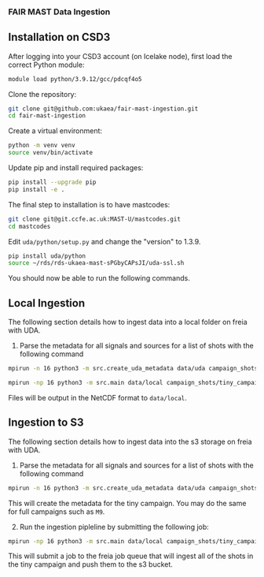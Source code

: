### FAIR MAST Data Ingestion

## Installation on CSD3

After logging into your CSD3 account (on Icelake node), first load the correct Python module:

```sh
module load python/3.9.12/gcc/pdcqf4o5
```

Clone the repository:

```sh
git clone git@github.com:ukaea/fair-mast-ingestion.git
cd fair-mast-ingestion
```

Create a virtual environment:

```sh
python -m venv venv
source venv/bin/activate
```

Update pip and install required packages:

```sh
pip install --upgrade pip
pip install -e .
```

The final step to installation is to have mastcodes:

```sh
git clone git@git.ccfe.ac.uk:MAST-U/mastcodes.git
cd mastcodes
```

Edit `uda/python/setup.py` and change the "version" to 1.3.9.

```sh
pip install uda/python
source ~/rds/rds-ukaea-mast-sPGbyCAPsJI/uda-ssl.sh
```

You should now be able to run the following commands.

## Local Ingestion

The following section details how to ingest data into a local folder on freia with UDA.

1. Parse the metadata for all signals and sources for a list of shots with the following command

```sh
mpirun -n 16 python3 -m src.create_uda_metadata data/uda campaign_shots/tiny_campaign.csv 
```

```sh
mpirun -np 16 python3 -m src.main data/local campaign_shots/tiny_campaign.csv --metadata_dir data/uda --source_names amc xsx --file_format nc
```

Files will be output in the NetCDF format to `data/local`.

## Ingestion to S3

The following section details how to ingest data into the s3 storage on freia with UDA.

1. Parse the metadata for all signals and sources for a list of shots with the following command

```sh
mpirun -n 16 python3 -m src.create_uda_metadata data/uda campaign_shots/tiny_campaign.csv 
```

This will create the metadata for the tiny campaign. You may do the same for full campaigns such as `M9`.

2. Run the ingestion pipleline by submitting the following job:

```sh
mpirun -np 16 python3 -m src.main data/local campaign_shots/tiny_campaign.csv --bucket_path s3://mast/test/shots --source_names amc xsx --file_format zarr --upload --force
```

This will submit a job to the freia job queue that will ingest all of the shots in the tiny campaign and push them to the s3 bucket.
